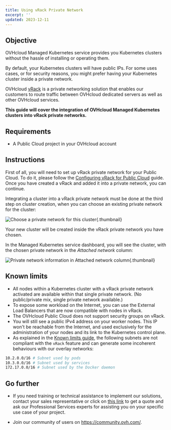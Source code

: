 ```yaml
---
title: Using vRack Private Network
excerpt: ''
updated: 2023-12-11
---
```


<style>
 pre {
     font-size: 14px;
 }
 pre.console {
   background-color: #300A24; 
   color: #ccc;
   font-family: monospace;
   padding: 5px;
   margin-bottom: 5px;
 }
 pre.console code {
   border: solid 0px transparent;
   font-family: monospace !important;
   font-size: 0.75em;
   color: #ccc;
 }
 .small {
     font-size: 0.75em;
 }
</style>

## Objective

OVHcloud Managed Kubernetes service provides you Kubernetes clusters without the hassle of installing or operating them. 

By default, your Kubernetes clusters will have public IPs. For some uses cases, or for security reasons, you might prefer having your Kubernetes cluster inside a private network. 

OVHcloud [vRack](https://www.ovh.co.uk/solutions/vrack/) is a private networking solution that enables our customers to route traffic between OVHcloud dedicated servers as well as other OVHcloud services. 

**This guide will cover the integration of OVHcloud Managed Kubernetes clusters into vRack private networks.**

## Requirements

- A Public Cloud project in your OVHcloud account

## Instructions

First of all, you will need to set up vRack private network for your Public Cloud. To do it, please follow the [Configuring vRack for Public Cloud](/pages/public_cloud/public_cloud_network_services/getting-started-07-creating-vrack) guide. Once you have created a vRack and added it into a private network, you can continue. 

Integrating a cluster into a vRack private network must be done at the third step on cluster creation, when you can choose an existing private network for the cluster:

![Choose a private network for this cluster](images/using-vrack-01.png){.thumbnail}

Your new cluster will be created inside the vRack private network you have chosen.

In the Managed Kubernetes service dashboard, you will see the cluster, with the chosen private network in the *Attached network* column:

![Private network information in Attached network column](images/using-vrack-02.png){.thumbnail}

## Known limits

- All nodes within a Kubernetes cluster with a vRack private network activated are available within that single private network. (No public/private mix, single private network available.)
- To expose some workload on the Internet, you can use the External Load Balancers that are now compatible with nodes in vRack.
- The OVHcloud Public Cloud does not support security groups on vRack.
- You will still see a public IPv4 address on your worker nodes. This IP won't be reachable from the Internet, and used exclusively for the administration of your nodes and its link to the Kubernetes control plane.
- As explained in the [Known limits guide](/pages/public_cloud/containers_orchestration/managed_kubernetes/known-limits), the following subnets are not compliant with the `vRack` feature and can generate some incoherent behaviours with our overlay networks:

```bash
10.2.0.0/16 # Subnet used by pods
10.3.0.0/16 # Subnet used by services
172.17.0.0/16 # Subnet used by the Docker daemon
```

## Go further

- If you need training or technical assistance to implement our solutions, contact your sales representative or click on [this link](https://www.ovhcloud.com/fr-ca/professional-services/) to get a quote and ask our Professional Services experts for assisting you on your specific use case of your project.

- Join our community of users on <https://community.ovh.com/>.